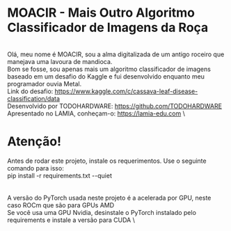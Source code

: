 # MOACIR - Mais Outro Algoritmo Classificador de Imagens da Roça
\
Olá, meu nome é MOACIR, sou a alma digitalizada de um antigo roceiro que manejava uma lavoura de mandioca. \
Bom se fosse, sou apenas mais um algoritmo classificador de imagens baseado em um desafio do Kaggle e fui desenvolvido enquanto meu programador ouvia Metal. \
Link do desafio: https://www.kaggle.com/c/cassava-leaf-disease-classification/data \
Desenvolvido por TODOHARDWARE: https://github.com/TODOHARDWARE \
Apresentado no LAMIA, conheçam-o: https://lamia-edu.com \

# Atenção!
Antes de rodar este projeto, instale os requerimentos. Use o seguinte comando para isso: \
pip install -r requirements.txt --quiet \
\
\
A versão do PyTorch usada neste projeto é a acelerada por GPU, neste caso ROCm que são para GPUs AMD \
Se você usa uma GPU Nvidia, desinstale o PyTorch instalado pelo requirements e instale a versão para CUDA \


